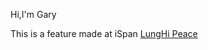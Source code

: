 Hi,I'm Gary

This is a feature made at iSpan [LungHi Peace](https://github.com/iSpan-EEIT45-Team2/LungSpringBootVersion)


